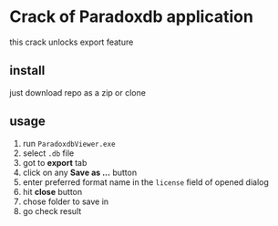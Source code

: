 # Crack of Paradoxdb application
this crack unlocks export feature
## install
just download repo as a zip or clone
## usage

 1. run `ParadoxdbViewer.exe`
 2. select `.db` file
 3. got to **export** tab
 4. click on any **Save as ...** button
 5. enter preferred format name in the `license` field of opened dialog
 6. hit **close** button
 7. chose folder to save in
 8. go check result